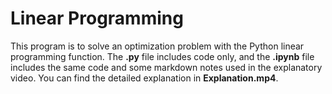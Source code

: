 # Linear Programming
This program is to solve an optimization problem with the Python linear programming function. The __.py__ file includes code only, and the __.ipynb__ file includes the same code and some markdown notes used in the explanatory video. You can find the detailed explanation in __Explanation.mp4__. 
